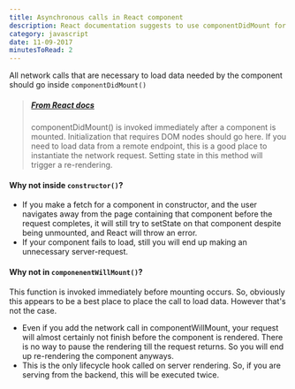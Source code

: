 ```yaml
---
title: Asynchronous calls in React component
description: React documentation suggests to use componentDidMount for async calls. Here is the explanation of why you shouldn't do in constructor or in componentWillMount.
category: javascript
date: 11-09-2017
minutesToRead: 2
---
```

All network calls that are necessary to load data needed by the component should go inside `componentDidMount()`

> ##### [From React docs](https://facebook.github.io/react/docs/react-component.html#componentdidmount)
>
> componentDidMount() is invoked immediately after a component is mounted. Initialization that requires DOM nodes should go here. If you need to load data from a remote endpoint, this is a good place to instantiate the network request. Setting state in this method will trigger a re-rendering.

#### Why not inside `constructor()`?

*   If you make a fetch for a component in constructor, and the user navigates away from the page containing that component before the request completes, it will still try to setState on that component despite being unmounted, and React will throw an error.
*   If your component fails to load, still you will end up making an unnecessary server-request.

#### Why not in `componenentWillMount()`?

This function is invoked immediately before mounting occurs. So, obviously this appears to be a best place to place the call to load data. However that's not the case.

*   Even if you add the network call in componentWillMount, your request will almost certainly not finish before the component is rendered. There is no way to pause the rendering till the request returns. So you will end up re-rendering the component anyways.
*   This is the only lifecycle hook called on server rendering. So, if you are serving from the backend, this will be executed twice.
